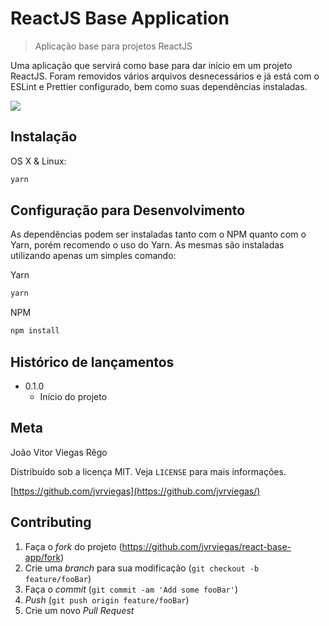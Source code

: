 # ReactJS Base Application
> Aplicação base para projetos ReactJS

Uma aplicação que servirá como base para dar início em um projeto ReactJS. Foram removidos vários arquivos desnecessários e já está com o ESLint e Prettier configurado, bem como suas dependências instaladas.

![](../header.png)

## Instalação

OS X & Linux:

```sh
yarn
```

## Configuração para Desenvolvimento

As dependências podem ser instaladas tanto com o NPM quanto com o Yarn, porém recomendo o uso do Yarn. As mesmas são instaladas utilizando apenas um simples comando:

Yarn
```sh
yarn
```

NPM
```sh
npm install
```

## Histórico de lançamentos

* 0.1.0
    * Início do projeto

## Meta

João Vitor Viegas Rêgo

Distribuído sob a licença MIT. Veja `LICENSE` para mais informações.

[https://github.com/jvrviegas](https://github.com/jvrviegas/)

## Contributing

1. Faça o _fork_ do projeto (<https://github.com/jvrviegas/react-base-app/fork>)
2. Crie uma _branch_ para sua modificação (`git checkout -b feature/fooBar`)
3. Faça o _commit_ (`git commit -am 'Add some fooBar'`)
4. _Push_ (`git push origin feature/fooBar`)
5. Crie um novo _Pull Request_

